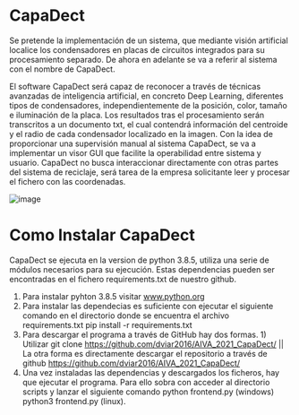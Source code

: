 # CapaDect

Se pretende la implementación de un sistema, que mediante visión artificial localice los condensadores en placas de circuitos integrados para su procesamiento separado. De ahora en adelante se va a referir al sistema con el nombre de CapaDect.

El software CapaDect será capaz de reconocer a través de técnicas avanzadas de inteligencia artificial, en concreto Deep Learning, diferentes tipos de condensadores, independientemente de la posición, color, tamaño e iluminación de la placa. Los resultados tras el procesamiento serán transcritos a un documento txt, el cual contendrá información del centroide y el radio de cada condensador localizado en la imagen. Con la idea de proporcionar una supervisión manual al sistema CapaDect, se va a implementar un visor GUI que facilite la operabilidad entre sistema y usuario. CapaDect no busca interaccionar directamente con otras partes del sistema de reciclaje, será tarea de la empresa solicitante leer y procesar el fichero con las coordenadas.

![image](https://user-images.githubusercontent.com/80623121/111328931-fa5f3480-866e-11eb-9369-ae939697a2e0.png)

# Como Instalar CapaDect


CapaDect se ejecuta en la version de python 3.8.5, utiliza una serie de módulos necesarios para su ejecución. Estas dependencias pueden ser encontradas en el fichero requirements.txt de nuestro github.

1. Para instalar pyhton 3.8.5 visitar www.python.org
2. Para instalar las dependecias es suficiente con ejecutar el siguiente comando en el directorio donde se encuentra el archivo requirements.txt
    pip install -r requirements.txt
3. Para descargar el programa a través de GitHub hay dos formas. 1) Utilizar git clone https://github.com/dviar2016/AIVA_2021_CapaDect/    || La otra forma es directamente descargar el repositorio a través de github https://github.com/dviar2016/AIVA_2021_CapaDect/
4. Una vez instaladas las dependencias y descargados los ficheros, hay que ejecutar el programa. Para ello sobra con acceder al directorio scripts y lanzar el siguiente comando python frontend.py (windows) python3 frontend.py (linux).

